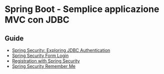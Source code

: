 # Spring Boot - Semplice applicazione MVC con JDBC


## Guide

- [Spring Security: Exploring JDBC Authentication](https://www.baeldung.com/spring-security-jdbc-authentication)
- [Spring Security Form Login](https://www.baeldung.com/spring-security-login)
- [Registration with Spring Security](https://www.baeldung.com/spring-security-registration-password-encoding-bcrypt)
- [Spring Security Remember Me](https://www.baeldung.com/spring-security-remember-me)